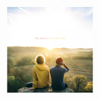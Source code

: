 <a href="https://open.spotify.com/album/05GnUxeKyA4eJLiCQQeeVY?si=A-WasrXuQ_maDK6M3jjN2w">
  <img src="https://raw.githubusercontent.com/darinjyoung/Data-Science-Projects/refs/heads/main/air%20for%20free.png" width="200" height="200">
</a>
